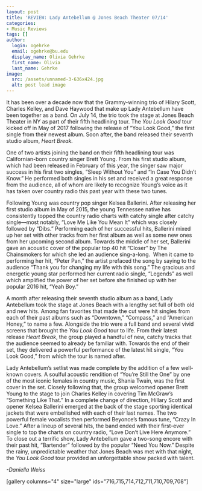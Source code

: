 ```yaml
---
layout: post
title: 'REVIEW: Lady Antebellum @ Jones Beach Theater 07/14'
categories:
- Music Reviews
tags: []
author:
  login: ogehrke
  email: ogehrke@bu.edu
  display_name: Olivia Gehrke
  first_name: Olivia
  last_name: Gehrke
image:
  src: /assets/unnamed-3-636x424.jpg
  alt: post lead image
---
```


It has been over a decade now that the Grammy-winning trio of Hilary Scott, Charles Kelley, and Dave Haywood that make up Lady Antebellum have been together as a band. On July 14, the trio took the stage at Jones Beach Theater in NY as part of their fifth headlining tour. The _You Look Good_ tour kicked off in May of 2017 following the release of “You Look Good,” the first single from their newest album. Soon after, the band released their seventh studio album, _Heart Break._

One of two artists joining the band on their fifth headlining tour was Californian-born country singer Brett Young. From his first studio album, which had been released in February of this year, the singer saw major success in his first two singles, “Sleep Without You” and “In Case You Didn’t Know.” He performed both singles in his set and received a great response from the audience, all of whom are likely to recognize Young’s voice as it has taken over country radio this past year with these two tunes.

Following Young was country pop singer Kelsea Ballerini. After releasing her first studio album in May of 2015, the young Tennessee native has consistently topped the country radio charts with catchy single after catchy single—most notably, “Love Me Like You Mean It” which was closely followed by “Dibs.” Performing each of her successful hits, Ballerini mixed up her set with other tracks from her first album as well as some new ones from her upcoming second album. Towards the middle of her set, Ballerini gave an acoustic cover of the popular top 40 hit “Closer” by The Chainsmokers for which she led an audience sing-a-long.  When it came to performing her hit, “Peter Pan,” the artist prefaced the song by saying to the audience “Thank you for changing my life with this song.” The gracious and energetic young star performed her current radio single, “Legends” as well which amplified the power of her set before she finished up with her popular 2016 hit, “Yeah Boy.”

A month after releasing their seventh studio album as a band, Lady Antebellum took the stage at Jones Beach with a lengthy set full of both old and new hits. Among fan favorites that made the cut were hit singles from each of their past albums such as “Downtown,” “Compass,” and “American Honey,” to name a few. Alongside the trio were a full band and several vivid screens that brought the _You Look Good_ tour to life. From their latest release _Heart Break_, the group played a handful of new, catchy tracks that the audience seemed to already be familiar with. Towards the end of their set, they delivered a powerful performance of the latest hit single, “You Look Good,” from which the tour is named after.

Lady Antebellum’s setlist was made complete by the addition of a few well-known covers. A soulful acoustic rendition of “You’re Still the One” by one of the most iconic females in country music, Shania Twain, was the first cover in the set. Closely following that, the group welcomed opener Brett Young to the stage to join Charles Kelley in covering Tim McGraw’s “Something Like That.” In a complete change of direction, Hillary Scott and opener Kelsea Ballerini emerged at the back of the stage sporting identical jackets that were embellished with each of their last names. The two powerful female vocalists then performed Beyonce’s famous tune, “Crazy In Love.” After a lineup of several hits, the band ended with their first-ever single to top the charts on country radio, “Love Don’t Live Here Anymore.” To close out a terrific show, Lady Antebellum gave a two-song encore with their past hit, “Bartender” followed by the popular “Need You Now.” Despite the rainy, unpredictable weather that Jones Beach was met with that night, the _You Look Good_ tour provided an unforgettable show packed with talent.

_\-Daniella Weiss_

\[gallery columns="4" size="large" ids="716,715,714,712,711,710,709,708"\]